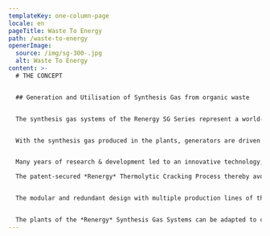 ```yaml
---
templateKey: one-column-page
locale: en
pageTitle: Waste To Energy
path: /waste-to-energy
openerImage:
  source: /img/sg-300-.jpg
  alt: Waste To Energy
content: >-
  # THE CONCEPT


  ## Generation and Utilisation of Synthesis Gas from organic waste


  The synthesis gas systems of the Renergy SG Series represent a world-wide unique solution for energy recovery from organic waste of any kind.


  With the synthesis gas produced in the plants, generators are driven by gas engines for power generation. This allows, amongst others, the feed-in of electricity to public grids.


  Many years of research & development led to an innovative technology, the synthesis gas production without process-related flue-gases as it is applied in the plants of the Renergy Synthesis Gas Systems (Renergy SG Series).\

  The patent-secured *Renergy* Thermolytic Cracking Process thereby avoids the known disadvantages of conventional pyrolysis, gasification and incineration technologies such as build-up of unwanted by-products or application of complex flue-gas cleaning facilities.


  The modular and redundant design with multiple production lines of the *Renergy* SG Series ensure continuous operation also during maintenance and repair.


  The plants of the *Renergy* Synthesis Gas Systems can be adapted to changing conditions and thus take into account increasing waste amounts and at the same time raising energy demands in municipalities and urban agglomerations.
---
```

